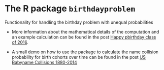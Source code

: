 # The R package `birthdayproblem`

Functionality for handling the birthday problem with unequal probabilities

* More information about the mathematical details of the computation and an example calculation
can be found in the post [Happy pbirthday class of 2016](http://staff.math.su.se/hoehle/blog/2017/02/13/bday.html). 

* A small demo on how to use the package to calculate the name collision probability for birth cohorts over time can be found in the post [US Babyname Collisions 1880-2014](http://staff.math.su.se/hoehle/blog/2017/03/01/morebabynames.html)
